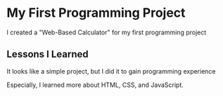 
# My First Programming Project

I created a "Web-Based Calculator" for my first programming project




## Lessons I Learned

It looks like a simple project, but I did it to gain programming experience

Especially, I learned more about HTML, CSS, and JavaScript.

